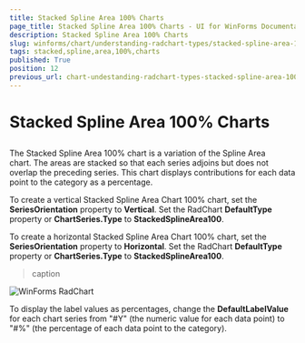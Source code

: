 ```yaml
---
title: Stacked Spline Area 100% Charts
page_title: Stacked Spline Area 100% Charts - UI for WinForms Documentation
description: Stacked Spline Area 100% Charts
slug: winforms/chart/understanding-radchart-types/stacked-spline-area-100%-charts
tags: stacked,spline,area,100%,charts
published: True
position: 12
previous_url: chart-undestanding-radchart-types-stacked-spline-area-100-charts
---
```


# Stacked Spline Area 100% Charts



## 

The Stacked Spline Area 100% chart is a variation of the Spline Area chart. The areas are stacked so that each series adjoins but does not overlap the preceding series. This chart displays contributions for each data point to the category as a percentage.

To create a vertical Stacked Spline Area Chart 100% chart, set the __SeriesOrientation__ property to __Vertical__. Set the RadChart __DefaultType__ property or __ChartSeries.Type__ to __StackedSplineArea100__.

To create a horizontal Stacked Spline Area Chart 100% chart, set the __SeriesOrientation__ property to __Horizontal__. Set the RadChart __DefaultType__ property or __ChartSeries.Type__ to __StackedSplineArea100__.
>caption 

![WinForms RadChart ](images/chart-undestanding-radchart-types-stacked-spline-area-100-charts001.png)

To display the label values as percentages, change the __DefaultLabelValue__ for each chart series from "#Y" (the numeric value for each data point) to "#%" (the percentage of each data point to the category).
        
